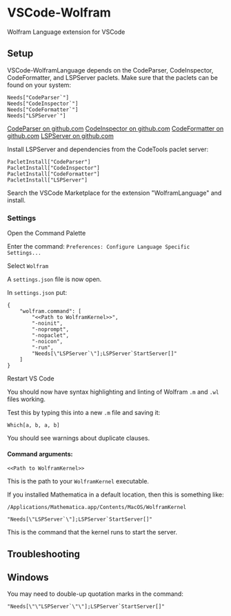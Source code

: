 # VSCode-Wolfram

Wolfram Language extension for VSCode


## Setup

VSCode-WolframLanguage depends on the CodeParser, CodeInspector, CodeFormatter, and LSPServer paclets. Make sure that the paclets can be found on your system:
```
Needs["CodeParser`"]
Needs["CodeInspector`"]
Needs["CodeFormatter`"]
Needs["LSPServer`"]
```

[CodeParser on github.com](https://github.com/<<TODO_placeholder_for_actual_link>>)
[CodeInspector on github.com](https://github.com/<<TODO_placeholder_for_actual_link>>)
[CodeFormatter on github.com](https://github.com/<<TODO_placeholder_for_actual_link>>)
[LSPServer on github.com](https://github.com/<<TODO_placeholder_for_actual_link>>)

Install LSPServer and dependencies from the CodeTools paclet server:
```
PacletInstall["CodeParser"]
PacletInstall["CodeInspector"]
PacletInstall["CodeFormatter"]
PacletInstall["LSPServer"]
```

Search the VSCode Marketplace for the extension "WolframLanguage" and install.

### Settings

Open the Command Palette

Enter the command:
`Preferences: Configure Language Specific Settings...`

Select `Wolfram`

A `settings.json` file is now open.

In `settings.json` put:

```
{
    "wolfram.command": [
        "<<Path to WolframKernel>>",
        "-noinit",
        "-noprompt",
        "-nopaclet",
        "-noicon",
        "-run",
        "Needs[\"LSPServer`\"];LSPServer`StartServer[]"
    ]
}
```

Restart VS Code

You should now have syntax highlighting and linting of Wolfram `.m` and `.wl` files working.

Test this by typing this into a new `.m` file and saving it:
```
Which[a, b, a, b]
```

You should see warnings about duplicate clauses.


#### Command arguments:

`<<Path to WolframKernel>>`

This is the path to your `WolframKernel` executable.

If you installed Mathematica in a default location, then this is something like:
```
/Applications/Mathematica.app/Contents/MacOS/WolframKernel
```

``"Needs[\"LSPServer`\"];LSPServer`StartServer[]"``

This is the command that the kernel runs to start the server.


## Troubleshooting

## Windows

You may need to double-up quotation marks in the command:

``"Needs[\"\"LSPServer`\"\"];LSPServer`StartServer[]"``

